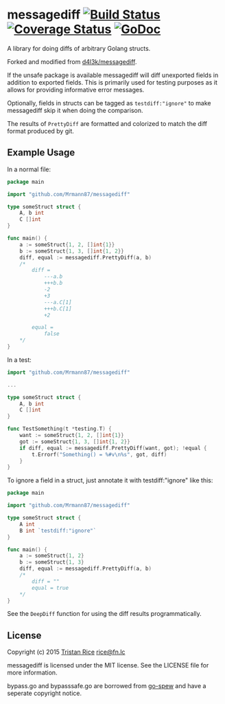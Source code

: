# messagediff [![Build Status](https://travis-ci.org/d4l3k/messagediff.svg?branch=master)](https://travis-ci.org/d4l3k/messagediff) [![Coverage Status](https://coveralls.io/repos/github/d4l3k/messagediff/badge.svg?branch=master)](https://coveralls.io/github/d4l3k/messagediff?branch=master) [![GoDoc](https://godoc.org/github.com/d4l3k/messagediff?status.svg)](https://godoc.org/github.com/d4l3k/messagediff)

A library for doing diffs of arbitrary Golang structs.

Forked and modified from [d4l3k/messagediff](https://github.com/d4l3k/messagediff).

If the unsafe package is available messagediff will diff unexported fields in
addition to exported fields. This is primarily used for testing purposes as it
allows for providing informative error messages.

Optionally, fields in structs can be tagged as `testdiff:"ignore"` to make
messagediff skip it when doing the comparison.

The results of `PrettyDiff` are formatted and colorized to match the diff format produced by git.

## Example Usage
In a normal file:
```go
package main

import "github.com/Mrmann87/messagediff"

type someStruct struct {
    A, b int
    C []int
}

func main() {
    a := someStruct{1, 2, []int{1}}
    b := someStruct{1, 3, []int{1, 2}}
    diff, equal := messagediff.PrettyDiff(a, b)
    /*
        diff =
            ---a.b
            +++b.b
            -2
            +3
            ---a.C[1]
            +++b.C[1]
            +2

        equal =
            false
    */
}

```
In a test:
```go
import "github.com/Mrmann87/messagediff"

...

type someStruct struct {
    A, b int
    C []int
}

func TestSomething(t *testing.T) {
    want := someStruct{1, 2, []int{1}}
    got := someStruct{1, 3, []int{1, 2}}
    if diff, equal := messagediff.PrettyDiff(want, got); !equal {
        t.Errorf("Something() = %#v\n%s", got, diff)
    }
}
```
To ignore a field in a struct, just annotate it with testdiff:"ignore" like
this:
```go
package main

import "github.com/Mrmann87/messagediff"

type someStruct struct {
    A int
    B int `testdiff:"ignore"`
}

func main() {
    a := someStruct{1, 2}
    b := someStruct{1, 3}
    diff, equal := messagediff.PrettyDiff(a, b)
    /*
        diff = ""
        equal = true
    */
}
```

See the `DeepDiff` function for using the diff results programmatically.

## License
Copyright (c) 2015 [Tristan Rice](https://fn.lc) <rice@fn.lc>

messagediff is licensed under the MIT license. See the LICENSE file for more information.

bypass.go and bypasssafe.go are borrowed from
[go-spew](https://github.com/davecgh/go-spew) and have a seperate copyright
notice.
